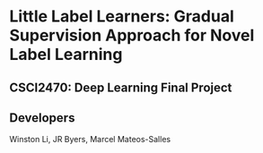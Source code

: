 # Little Label Learners: Gradual Supervision Approach for Novel Label Learning
## CSCI2470: Deep Learning Final Project

## Developers
Winston Li, JR Byers, Marcel Mateos-Salles